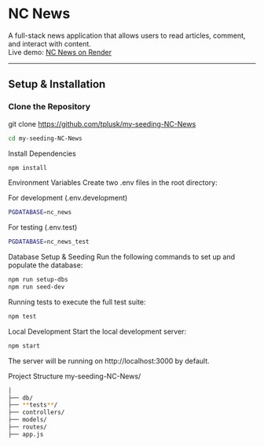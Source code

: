 # NC News

A full-stack news application that allows users to read articles, comment, and interact with content.  
Live demo: [NC News on Render](https://my-seeding-nc-news.onrender.com)

---

## Setup & Installation

### Clone the Repository

git clone https://github.com/tplusk/my-seeding-NC-News

```bash
cd my-seeding-NC-News
```

Install Dependencies

```bash
npm install
```

Environment Variables
Create two .env files in the root directory:

For development (.env.development)

```bash
PGDATABASE=nc_news
```

For testing (.env.test)

```bash
PGDATABASE=nc_news_test
```

Database Setup & Seeding
Run the following commands to set up and populate the database:

```bash
npm run setup-dbs
npm run seed-dev
```

Running tests to execute the full test suite:

```bash
npm test
```

Local Development
Start the local development server:

```bash
npm start
```

The server will be running on http://localhost:3000 by default.

Project Structure
my-seeding-NC-News/

```bash
│
├── db/
├── **tests**/
├── controllers/
├── models/
├── routes/
├── app.js
```
